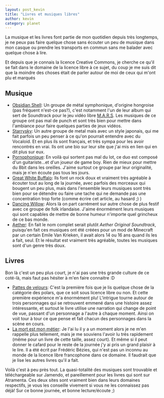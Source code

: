 ```yaml
---
layout: post_kevin
title: "Livres et musiques libres"
author: kevin
category: planet
---
```


La musique et les livres font partie de mon quotidien depuis très longtemps, je ne peux pas faire quelque chose sans écouter un peu de musique dans mon casque ou prendre les transports en commun sans me balader avec quelque chose à lire.

Et depuis que je connais la licence Creative Commons, je cherche ce qu'il se fait dans le domaine de la licence libre à ce sujet, du coup je me suis dit que la moindre des choses était de parler autour de moi de ceux qui m'ont plu et marqués

<!--break-->

## Musique

* [Obsidian Shell](http://www.obsidianshell.com/div_en.php?p=news_en): Un groupe de métal symphonique, d'origine hongroise (pas fréquent n'est-ce pas?), c'est notamment l'un de leur album qui sert de Soundtrack pour le jeu vidéo libre [M.A.R.S](http://mars-game.sourceforge.net/). Les musiques de ce groupe ont pas mal de punch et sont très bien pour mettre dans l'ambiance pour faire quelques parties de jeux vidéos.
* [Starrysky](http://www.starrysky.fr/): Un autre groupe de metal mais avec un style japonais, qui me fait parfois un peu penser à ce qu'on pourrait entendre avec du Vocaloid. Et en plus ils sont français, et très sympa pour les avoir rencontrés en vrai. Ils ont une bio sur leur site que j'ai mis en lien qui en dit plus sur eux.
* [Pornophonique](http://pornophonique.de/): En voilà qui sortent pas mal du lot, ce duo est composé d'un guitariste...et d'un joueur de game boy. Rien de mieux pour mettre du 8bit dans les oreilles. J'aime surtout ce groupe par leur originalité, mais je n'en écoute pas tous les jours.
* [Great White Buffalo](http://gwb.la/#listen): Ils font un rock doux et vraiment très agréable à écouter tout au long de la journée, avec parfois des morceaux qui bougent un peu plus, mais dans l'ensemble leurs musiques sont très bien pour se détendre ou faire une tache qui ne demande pas une concentration trop forte (comme écrire cet article, au hasard ;) )
* [Dancing Willow](http://www.dancing-willow.de/): Alors là on part carrément sur autre chose de plus festif avec ce groupe de folk irlandaise. J'aime énormément leurs musiques qui sont capables de mettre de bonne humeur n'importe quel grincheux de ce bas monde.
* [Aether](http://music.emilevankrieken.com/): En fait le nom complet serait plutôt _Aether Original Soundtrack_, puisqu'en fait ces musiques ont été créées pour un mod de Minecraft par un certain Emile Van Krieken, il avait alors 14 ou 16 ans quand ils les a fait, seul. Et le résultat est vraiment très agréable, toutes les musiques sont d'un genre très doux.

## Livres

Bon là c'est un peu plus court, je n'ai pas une très grande culture de ce coté-là, mais faut pas hésiter à m'en faire connaitre :D

* [Pattes de velours](http://www.atramenta.net/authors/aquilegia-nox-et-leo-sigrann/2808): C'est la première fois que je lis quelque chose de la catégorie des polars, que ce soit sous licence libre ou non. Et cette première expérience m'a énormément plu! L'intrigue tourne autour de trois personnages qui se retrouvent emmené dans une histoire assez intéressante, et surtout le livre utilise une narration qui change de point de vue, passant d'un personnage a l'autre à chaque moment. Ainsi on voit tour à tour ce que pense et fait chacun des personnages dans la scène en cours.
* [La mort est mon métier](http://www.atramenta.net/lire/la-mort-est-mon-metier/44019): Je l'ai lu il y a un moment alors je ne m'en rappelle plus tellement, mais je me souviens l'avoir lu très rapidement (même pour un livre de cette taille, assez court). Et même si il peut donner le cafard pour le reste de la journée j'y ai pris un grand plaisir à le lire. Il a été écrit par Frédéric Bézies, qui n'est pas un inconnu au monde de la licence libre francophone dans ce domaine. Il faudrait que je lise les autres livres qu'il a fait.

Voilà c'est à peu près tout. La quasi-totalité des musiques sont trouvable et téléchargeable sur Jamendo, et pareillement pour les livres qui sont sur Atramenta. Ces deux sites sont vraiment bien dans leurs domaines respectifs, je vous les conseille vivement si vous ne les connaissez pas déjà! Sur ce bonne journée, et bonne lecture/écoute ;)
